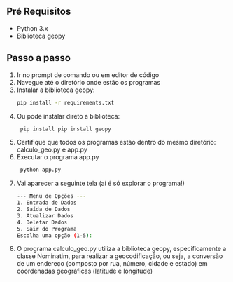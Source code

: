 ## Pré Requisitos

- Python 3.x
- Biblioteca geopy

## Passo a passo

1. Ir no prompt de comando ou em editor de código
2. Navegue até o diretório onde estão os programas 
3. Instalar a biblioteca geopy:
    ```sh
    pip install -r requirements.txt
    ```
4. Ou pode instalar direto a biblioteca:
   ```sh
    pip install pip install geopy
    ```
5. Certifique que todos os programas estão dentro do mesmo diretório: 
   calculo_geo.py e app.py
6. Executar o programa app.py
   ```sh
    python app.py
    ```
7. Vai aparecer a seguinte tela (aí é só explorar o programa!)
      ```sh
    --- Menu de Opções ---
    1. Entrada de Dados
    2. Saída de Dados
    3. Atualizar Dados
    4. Deletar Dados
    5. Sair do Programa
    Escolha uma opção (1-5): 
    ```
8. O programa calculo_geo.py utiliza a biblioteca geopy, especificamente a classe Nominatim, para realizar a geocodificação, ou seja, a conversão de um endereço (composto por rua, número, cidade e estado) em coordenadas geográficas (latitude e longitude)


